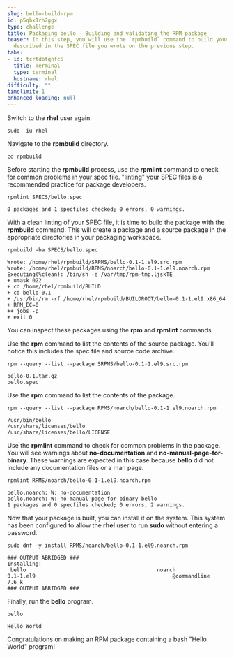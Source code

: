 ```yaml
---
slug: bello-build-rpm
id: p5qbx1rh2ggx
type: challenge
title: Packaging bello - Building and validating the RPM package
teaser: In this step, you will use the `rpmbuild` command to build your RPM package
  described in the SPEC file you wrote on the previous step.
tabs:
- id: tcrtdbtqnfc5
  title: Terminal
  type: terminal
  hostname: rhel
difficulty: ""
timelimit: 1
enhanced_loading: null
---
```

Switch to the **rhel** user again.

```
sudo -iu rhel
```

Navigate to the **rpmbuild** directory.

```
cd rpmbuild
```

Before starting the **rpmbuild** process,
use the **rpmlint** command to check for common problems in your spec file.  "linting" your SPEC files is a recommended practice for package developers.

```
rpmlint SPECS/bello.spec
```
```txt,nocopy
0 packages and 1 specfiles checked; 0 errors, 0 warnings.
```

With a clean linting of your SPEC file, it is time to build the package with the **rpmbuild** command.
This will create a package and a source package in the appropriate directories in your packaging workspace.

```
rpmbuild -ba SPECS/bello.spec
```
```txt,nocopy
Wrote: /home/rhel/rpmbuild/SRPMS/bello-0.1-1.el9.src.rpm
Wrote: /home/rhel/rpmbuild/RPMS/noarch/bello-0.1-1.el9.noarch.rpm
Executing(%clean): /bin/sh -e /var/tmp/rpm-tmp.ljskTE
+ umask 022
+ cd /home/rhel/rpmbuild/BUILD
+ cd bello-0.1
+ /usr/bin/rm -rf /home/rhel/rpmbuild/BUILDROOT/bello-0.1-1.el9.x86_64
+ RPM_EC=0
++ jobs -p
+ exit 0
```

You can inspect these packages using the **rpm** and **rpmlint** commands.

Use the **rpm** command to list the contents of the source package.
You'll notice this includes the spec file and source code archive.

```
rpm --query --list --package SRPMS/bello-0.1-1.el9.src.rpm
```
```txt,nocopy
bello-0.1.tar.gz
bello.spec
```

Use the **rpm** command to list the contents of the package.

```
rpm --query --list --package RPMS/noarch/bello-0.1-1.el9.noarch.rpm
```
```txt,nocopy
/usr/bin/bello
/usr/share/licenses/bello
/usr/share/licenses/bello/LICENSE
```

Use the **rpmlint** command to check for common problems in the package.
You will see warnings about **no-documentation** and **no-manual-page-for-binary**.
These warnings are expected in this case because **bello** did not include any documentation files or a man page.

```
rpmlint RPMS/noarch/bello-0.1-1.el9.noarch.rpm
```
```txt,nocopy
bello.noarch: W: no-documentation
bello.noarch: W: no-manual-page-for-binary bello
1 packages and 0 specfiles checked; 0 errors, 2 warnings.
```

Now that your package is built, you can install it on the system.
This system has been configured to allow the **rhel** user to run **sudo** without entering a password.

```
sudo dnf -y install RPMS/noarch/bello-0.1-1.el9.noarch.rpm
```
```txt,nocopy
### OUTPUT ABRIDGED ###
Installing:
 bello                                          noarch                                          0.1-1.el9                                            @commandline                                          7.6 k
### OUTPUT ABRIDGED ###
```

Finally, run the **bello** program.

```
bello
```
```txt,nocopy
Hello World
```

Congratulations on making an RPM package containing a bash "Hello World" program!